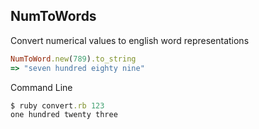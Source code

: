 ## NumToWords

Convert numerical values to english word representations

```ruby
NumToWord.new(789).to_string
=> "seven hundred eighty nine"
```

Command Line

```ruby
$ ruby convert.rb 123
one hundred twenty three
```

